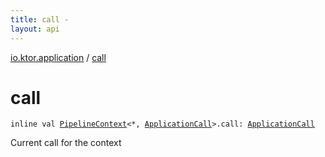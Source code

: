 ```yaml
---
title: call - 
layout: api
---
```


<div class='api-docs-breadcrumbs'><a href="index.html">io.ktor.application</a> / <a href="./call.html">call</a></div>

# call

<div class="signature"><code><span class="keyword">inline</span> <span class="keyword">val </span><a href="../io.ktor.util.pipeline/-pipeline-context/index.html"><span class="identifier">PipelineContext</span></a><span class="symbol">&lt;</span><span class="identifier">*</span><span class="symbol">,</span>&nbsp;<a href="-application-call/index.html"><span class="identifier">ApplicationCall</span></a><span class="symbol">&gt;</span><span class="symbol">.</span><span class="identifier">call</span><span class="symbol">: </span><a href="-application-call/index.html"><span class="identifier">ApplicationCall</span></a></code></div>

Current call for the context

